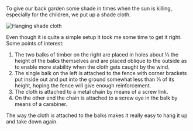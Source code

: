 To give our back garden some shade in times when the sun is killing, especially for the children, we put up a shade cloth.

![Hanging shade cloth](./hanging-shade-cloth.jpg)

Even though it is quite a simple setup it took me some time to get it right. Some points of interest:
1. The two balks of timber on the right are placed in holes about ⅓ the height of the balks themselves and are placed oblique to the outside as to enable more stability when the cloth gets caught by the wind.
1. The single balk on the left is attached to the fence with corner brackets put inside out and put into the ground somewhat less than ⅓ of its height, hoping the fence will give enough reinforcement.
1. The cloth is attached to a metal chain by means of a screw link.
1. On the other end the chain is attached to a screw eye in the balk by means of a carabiner.

The way the cloth is attached to the balks makes it really easy to hang it up and take down again.